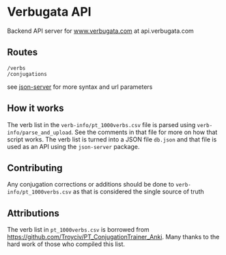 # Verbugata API

Backend API server for www.verbugata.com at api.verbugata.com

## Routes

```
/verbs
/conjugations
```
see [json-server](https://github.com/typicode/json-server) for more syntax and url parameters

## How it works

The verb list in the `verb-info/pt_1000verbs.csv` file is parsed using `verb-info/parse_and_upload`. See the comments in that file for more on how that script works. The verb list is turned into a JSON file `db.json` and that file is used as an API using the `json-server` package.

## Contributing

Any conjugation corrections or additions should be done to `verb-info/pt_1000verbs.csv` as that is considered the single source of truth

## Attributions

The verb list in `pt_1000verbs.csv` is borrowed from https://github.com/Troyciv/PT_ConjugationTrainer_Anki. Many thanks to the hard work of those who compiled this list.

